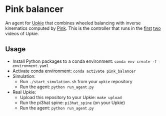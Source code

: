 # Pink balancer

An agent for [Upkie](https://github.com/upkie/upkie/) that combines wheeled balancing with inverse kinematics computed by [Pink](https://github.com/stephane-caron/pink). This is the controller that runs in the [first](https://www.youtube.com/shorts/8b36XcCgh7s) [two](https://www.youtube.com/watch?v=NO_TkHGS0wQ) videos of Upkie.

## Usage

- Install Python packages to a conda environment: `conda env create -f environment.yaml`
- Activate conda environment: `conda activate pink_balancer`
- Simulation:
    - Run `./start_simulation.sh` from your `upkie` repository
    - Run the agent: `python run_agent.py`
- Real Upkie:
    - Upload this repository to your Upkie: `make upload`
    - Run the pi3hat spine: `pi3hat_spine` (on your Upkie)
    - Run the agent: `python run_agent.py`
